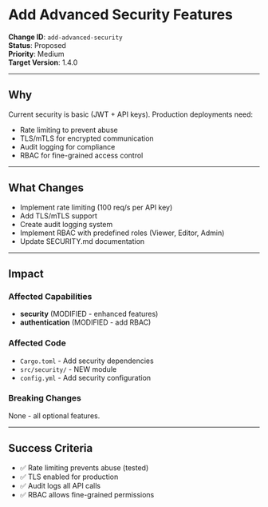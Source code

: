 # Add Advanced Security Features

**Change ID**: `add-advanced-security`  
**Status**: Proposed  
**Priority**: Medium  
**Target Version**: 1.4.0

---

## Why

Current security is basic (JWT + API keys). Production deployments need:
- Rate limiting to prevent abuse
- TLS/mTLS for encrypted communication
- Audit logging for compliance
- RBAC for fine-grained access control

---

## What Changes

- Implement rate limiting (100 req/s per API key)
- Add TLS/mTLS support
- Create audit logging system
- Implement RBAC with predefined roles (Viewer, Editor, Admin)
- Update SECURITY.md documentation

---

## Impact

### Affected Capabilities
- **security** (MODIFIED - enhanced features)
- **authentication** (MODIFIED - add RBAC)

### Affected Code
- `Cargo.toml` - Add security dependencies
- `src/security/` - NEW module
- `config.yml` - Add security configuration

### Breaking Changes
None - all optional features.

---

## Success Criteria

- ✅ Rate limiting prevents abuse (tested)
- ✅ TLS enabled for production
- ✅ Audit logs all API calls
- ✅ RBAC allows fine-grained permissions

